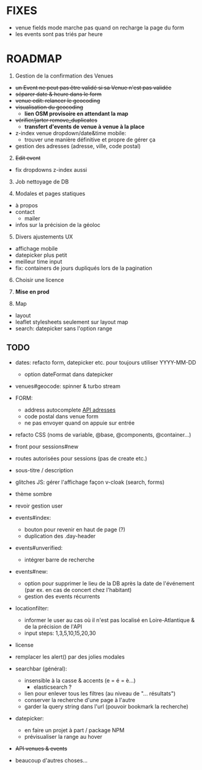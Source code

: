 # FIXES

- venue fields mode marche pas quand on recharge la page du form
- les events sont pas triés par heure

# ROADMAP

1. Gestion de la confirmation des Venues
  - ~~un Event ne peut pas être validé si sa Venue n'est pas validée~~
  - ~~séparer date & heure dans le form~~
  - ~~venue edit: relancer le geocoding~~
  - ~~visualisation du geocoding~~
    - **lien OSM provisoire en attendant la map**
  - ~~vérifier/jarter remove_duplicates~~
    - **transfert d'events de venue à venue à la place**
  - z-index venue dropdown/date&time mobile:
    - trouver une manière définitive et propre de gérer ça
  - gestion des adresses (adresse, ville, code postal)

2. ~~Edit event~~
  - fix dropdowns z-index aussi

3. Job nettoyage de DB

4. Modales et pages statiques
  - à propos
  - contact
    - mailer
  - infos sur la précision de la géoloc

5. Divers ajustements UX
  - affichage mobile
  - datepicker plus petit
  - meilleur time input
  - fix: containers de jours dupliqués lors de la pagination

6. Choisir une licence

7. **Mise en prod**

8. Map
  - layout
  - leaflet stylesheets seulement sur layout map
  - search: datepicker sans l'option range

## TODO

- dates: refacto form, datepicker etc. pour toujours utiliser YYYY-MM-DD
  - option dateFormat dans datepicker

- venues#geocode: spinner & turbo stream

- FORM:
  - address autocomplete [API adresses](https://adresse.data.gouv.fr/outils/api-doc/adresse)
  - code postal dans venue form
  - ne pas envoyer quand on appuie sur entrée

- refacto CSS (noms de variable, @base, @components, @container...)

- front pour sessions#new
- routes autorisées pour sessions (pas de create etc.)

- sous-titre / description

- glitches JS: gérer l'affichage façon v-cloak (search, forms)

- thème sombre

- revoir gestion user

- events#index:
  - bouton pour revenir en haut de page (?)
  - duplication des .day-header 

- events#unverified:
  - intégrer barre de recherche

- events#new:
  - option pour supprimer le lieu de la DB après la date de l'événement (par ex. en cas de concert chez l'habitant)
  - gestion des events récurrents

- locationfilter:
  - informer le user au cas où il n'est pas localisé en Loire-Atlantique & de la précision de l'API
  - input steps: 1,3,5,10,15,20,30

- license

- remplacer les alert() par des jolies modales

- searchbar (général):
  - insensible à la casse & accents (e = é = è...)
    - elasticsearch ?
  - lien pour enlever tous les filtres (au niveau de "... résultats")
  - conserver la recherche d'une page à l'autre
  - garder la query string dans l'url (pouvoir bookmark la recherche)

- datepicker:
  - en faire un projet à part / package NPM
  - prévisualiser la range au hover

- ~~API venues & events~~

- beaucoup d'autres choses...
